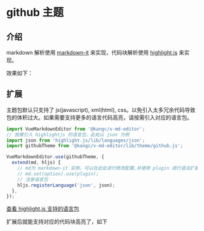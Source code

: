 # github 主题

## 介绍

markdown 解析使用 [markdown-it](https://github.com/markdown-it/markdown-it) 来实现，代码块解析使用 [highlight.js](https://github.com/highlightjs/highlight.js) 来实现。

效果如下：

<ClientOnly>
  <base-editor />
</ClientOnly>

## 扩展

主题包默认只支持了 js(javascript), xml(html), css。以免引入太多冗余代码导致包的体积过大。如果需要支持更多的语言代码高亮，请按需引入对应的语言包。

```js
import VueMarkdownEditor from '@kangc/v-md-editor';
// 按需引入 highlightjs 的语言包，此处以 json 为例
import json from 'highlight.js/lib/languages/json';
import githubTheme from '@kangc/v-md-editor/lib/theme/github.js';

VueMarkdownEditor.use(githubTheme, {
  extend(md, hljs) {
    // md为 markdown-it 实例，可以在此处进行修改配置,并使用 plugin 进行语法扩展
    // md.set(option).use(plugin);
    // 注册语言包
    hljs.registerLanguage('json', json);
  },
});
```

[查看 highlight.js 支持的语言包](https://github.com/highlightjs/highlight.js/tree/master/src/languages)

扩展后就能支持对应的代码块高亮了，如下

<ClientOnly>
  <extend-github-theme />
</ClientOnly>
